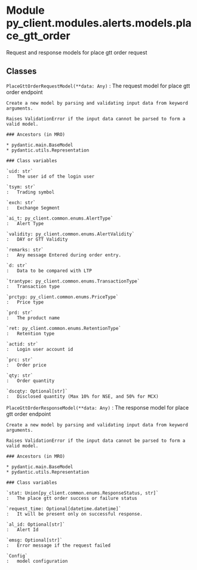 Module py_client.modules.alerts.models.place_gtt_order
======================================================
Request and response models for place gtt order request

Classes
-------

`PlaceGttOrderRequestModel(**data: Any)`
:   The request model for place gtt order endpoint
    
    Create a new model by parsing and validating input data from keyword arguments.
    
    Raises ValidationError if the input data cannot be parsed to form a valid model.

    ### Ancestors (in MRO)

    * pydantic.main.BaseModel
    * pydantic.utils.Representation

    ### Class variables

    `uid: str`
    :   The user id of the login user

    `tsym: str`
    :   Trading symbol

    `exch: str`
    :   Exchange Segment

    `ai_t: py_client.common.enums.AlertType`
    :   Alert Type

    `validity: py_client.common.enums.AlertValidity`
    :   DAY or GTT Validity

    `remarks: str`
    :   Any message Entered during order entry.

    `d: str`
    :   Data to be compared with LTP

    `trantype: py_client.common.enums.TransactionType`
    :   Transaction type

    `prctyp: py_client.common.enums.PriceType`
    :   Price type

    `prd: str`
    :   The product name

    `ret: py_client.common.enums.RetentionType`
    :   Retention type

    `actid: str`
    :   Login user account id

    `prc: str`
    :   Order price

    `qty: str`
    :   Order quantity

    `dscqty: Optional[str]`
    :   Disclosed quantity (Max 10% for NSE, and 50% for MCX)

`PlaceGttOrderResponseModel(**data: Any)`
:   The response model for place gtt order endpoint
    
    Create a new model by parsing and validating input data from keyword arguments.
    
    Raises ValidationError if the input data cannot be parsed to form a valid model.

    ### Ancestors (in MRO)

    * pydantic.main.BaseModel
    * pydantic.utils.Representation

    ### Class variables

    `stat: Union[py_client.common.enums.ResponseStatus, str]`
    :   The place gtt order success or failure status

    `request_time: Optional[datetime.datetime]`
    :   It will be present only on successful response.

    `al_id: Optional[str]`
    :   Alert Id

    `emsg: Optional[str]`
    :   Error message if the request failed

    `Config`
    :   model configuration
